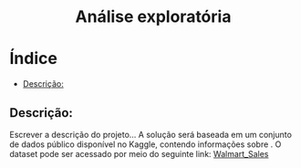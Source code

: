 <h1 align="center"> Análise exploratória </h1>

# Índice 
* [Descrição:](#Descrição)









## Descrição:

Escrever a descrição do projeto...
A solução será baseada em um conjunto de dados público disponível no Kaggle, contendo informações sobre . O dataset pode ser acessado por meio do seguinte link: [Walmart_Sales](https://www.kaggle.com/datasets/mikhail1681/walmart-sales)
